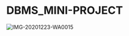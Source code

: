 # DBMS_MINI-PROJECT
![IMG-20201223-WA0015](https://user-images.githubusercontent.com/70796149/103081488-0f8f6e80-45fe-11eb-8cc6-2202082999d1.jpg)
